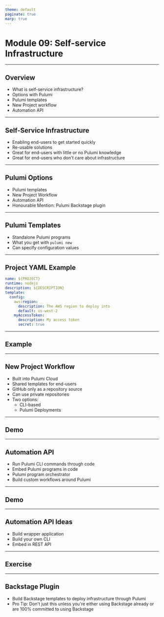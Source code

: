 ```yaml
---
theme: default
paginate: true
marp: true
---
```


# **Module 09: Self-service Infrastructure**

---

## Overview

- What is self-service infrastructure?
- Options with Pulumi
- Pulumi templates
- New Project workflow
- Automation API

---

## Self-Service Infrastructure

- Enabling end-users to get started quickly
- Re-usable solutions
- Great for end-users with little or no Pulumi knowledge
- Great for end-users who don't care about infrastructure

---

## Pulumi Options

- Pulumi templates
- New Project Workflow
- Automation API
- Honourable Mention: Pulumi Backstage plugin

---

## Pulumi Templates

- Standalone Pulumi programs
- What you get with `pulumi new`
- Can specify configuration values

---

## Project YAML Example

```yaml
name: ${PROJECT}
runtime: nodejs
description: ${DESCRIPTION}
template:
  config:
    aws:region:
      description: The AWS region to deploy into
      default: us-west-2
    myAccessToken:
      description: My access token
      secret: true
```

<!--
The above template will produce a project containing:

- A modified Pulumi.yaml file
- New Pulumi.{stackname}.yaml file
- Copy of all the other files co-located with the Pulumi.yaml file
- ${PROJECT} and ${DESCRIPTION} are replaced 
-->

---

## Example

<!-- example 01 -->

---

## New Project Workflow

- Built into Pulumi Cloud
- Shared templates for end-users
- GitHub only as a repository source
- Can use private repositories
- Two options:
  - CLI-based
  - Pulumi Deployments

---

## Demo

---

## Automation API

- Run Pulumi CLI commands through code
- Embed Pulumi programs in code
- Pulumi program orchestrator
- Build custom workflows around Pulumi

---

## Demo

<!-- standalone application with local program and inline program -->

---

## Automation API Ideas

- Build wrapper application
- Build your own CLI
- Embed in REST API

---

## Exercise

<!-- 
automation api: standalone app and rest api 
Rest api should deploy function url with input passed as environment variable to be read into lambda function
-->

---

## Backstage Plugin

- Build Backstage templates to deploy infrastructure through Pulumi
- Pro Tip: Don't just this unless you're either using Backstage already or are 100% committed to using Backstage

<!-- it's a pain to run -->